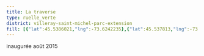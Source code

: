 ```yaml
---
title: La traverse
type: ruelle_verte
district: villeray-saint-michel-parc-extension
fill: [{"lat":45.5386021,"lng":-73.6242235},{"lat":45.537813,"lng":-73.6214662}]
---
```


inaugurée août 2015